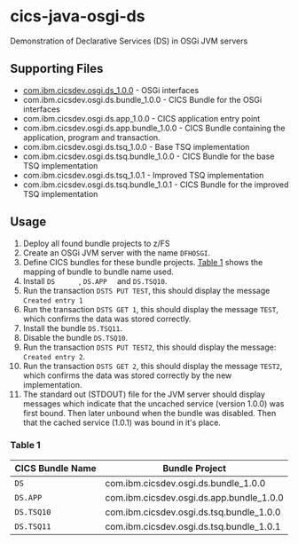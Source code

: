 # cics-java-osgi-ds
Demonstration of Declarative Services (DS) in OSGi JVM servers

## Supporting Files
* [com.ibm.cicsdev.osgi.ds_1.0.0](projects/com.ibm.cicsdev.osgi.ds_1.0.0) - OSGi interfaces
* com.ibm.cicsdev.osgi.ds.bundle_1.0.0 - CICS Bundle for the OSGi interfaces
* com.ibm.cicsdev.osgi.ds.app_1.0.0 - CICS application entry point
* com.ibm.cicsdev.osgi.ds.app.bundle_1.0.0 - CICS Bundle containing the application, program and transaction.
* com.ibm.cicsdev.osgi.ds.tsq_1.0.0 - Base TSQ implementation
* com.ibm.cicsdev.osgi.ds.tsq.bundle_1.0.0 - CICS Bundle for the base TSQ implementation
* com.ibm.cicsdev.osgi.ds.tsq_1.0.1 - Improved TSQ implementation
* com.ibm.cicsdev.osgi.ds.tsq.bundle_1.0.1 - CICS Bundle for the improved TSQ implementation

## Usage
1. Deploy all found bundle projects to z/FS
2. Create an OSGi JVM server with the name `DFHOSGI`.
3. Define CICS bundles for these bundle projects. [Table 1](#table-1) shows the mapping of bundle to bundle name used.
4. Install `DS      `, `DS.APP  ` and `DS.TSQ10`.
5. Run the transaction `DSTS PUT TEST`, this should display the message `Created entry 1`
6. Run the transaction `DSTS GET 1`, this should display the message `TEST`, which confirms the data was stored correctly.
7. Install the bundle `DS.TSQ11`.
8. Disable the bundle `DS.TSQ10`.
9. Run the transaction `DSTS PUT TEST2`, this should display the message: `Created entry 2`.
10. Run the transaction `DSTS GET 2`, this should display the message `TEST2`, which confirms the data was stored correctly by the new implementation.
11. The standard out (STDOUT) file for the JVM server should display messages which indicate that the uncached service (version 1.0.0) was first bound. Then later unbound when the bundle was disabled. Then that the cached service (1.0.1) was bound in it's place.


### Table 1

| CICS Bundle Name | Bundle Project                           |
| ---------------- | ---------------------------------------- |
| `DS      `       | com.ibm.cicsdev.osgi.ds.bundle_1.0.0     |
| `DS.APP  `       | com.ibm.cicsdev.osgi.ds.app.bundle_1.0.0 |
| `DS.TSQ10`       | com.ibm.cicsdev.osgi.ds.tsq.bundle_1.0.0 |
| `DS.TSQ11`       | com.ibm.cicsdev.osgi.ds.tsq.bundle_1.0.1 |
 

